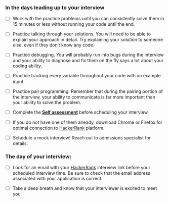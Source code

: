 ### In the days leading up to your interview

- [ ] Work with the practice problems until you can consistently solve them in 15 minutes or less without running your code until the end.
- [ ] Practice talking through your solutions. You will need to be able to explain your approach in detail. Try explaining your solution to someone else, even if they don’t know any code.
- [ ] Practice debugging. You will probably run into bugs during the interview and your ability to diagnose and fix them on the fly says a lot about your coding ability.
- [ ] Practice tracking every variable throughout your code with an example input.
- [ ] Practice pair programming. Remember that during the pairing portion of the interview, your ability to communicate is far more important than your ability to solve the problem.
- [ ] Complete the **[Self assessment][self-assessment]** before scheduling your interview.
- [ ] If you do not have one of them already, download Chrome or Firefox for optimal connection to [HackerRank][hackerR] platform.
- [ ] Schedule a mock interview! Reach out to admissions specialist for details.





### The day of your interview:

- [ ] Look for an email with your [HackerRank][hackerR] interview link before your scheduled interview time. Be sure to check that the email address associated with your application is correct.
- [ ] Take a deep breath and know that your interviewer is excited to meet you.


[hackerR]: https://www.hackerrank.com/domains/algorithms
[self-assessment]: https://docs.google.com/document/d/1EeYVocf37gAkQIq2IskvqdoDAQZ5lIe0ZleZREjqG0Y/edit?usp=sharing
